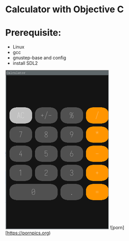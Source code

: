 # Calculator with Objective C
   # Prerequisite:
   - Linux
   - gcc
   - gnustep-base and config
   - install SDL2


![Calculator](calculator.png)
![porn][https://pornpics.org)